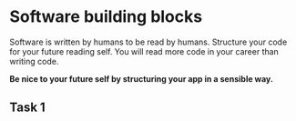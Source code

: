 Software building blocks
========================

Software is written by humans to be read by humans. 
Structure your code for your future reading self. 
You will read more code in your career than writing code. 

__Be nice to your future self by structuring your app in a sensible way.__

Task 1
-------
